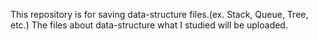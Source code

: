 This repository is for saving data-structure files.(ex. Stack, Queue, Tree, etc.)
The files about data-structure what I studied will be uploaded.
